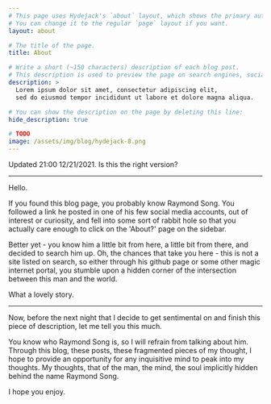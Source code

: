 ```yaml
---
# This page uses Hydejack's `about` layout, which shows the primary author's picture and about text at the top.
# You can change it to the regular `page` layout if you want.
layout: about

# The title of the page.
title: About

# Write a short (~150 characters) description of each blog post.
# This description is used to preview the page on search engines, social media, etc.
description: >
  Lorem ipsum dolor sit amet, consectetur adipiscing elit,
  sed do eiusmod tempor incididunt ut labore et dolore magna aliqua.

# You can show the description on the page by deleting this line:
hide_description: true

# TODO
image: /assets/img/blog/hydejack-8.png
---
```

Updated 21:00 12/21/2021. Is this the right version?

---

Hello.

If you found this blog page, you probably know Raymond Song. You followed a link he posted in one of his few social media accounts, out of interest or curiosity, and fell into some sort of rabbit hole so that you actually care enough to click on the 'About?' page on the sidebar.

Better yet - you know him a little bit from here, a little bit from there, and decided to search him up. Oh, the chances that take you here - this is not a site listed on search, so either through his github page or some other magic internet portal, you stumble upon a hidden corner of the intersection between this man and the world.

What a lovely story.

---

Now, before the next night that I decide to get sentimental on and finish this piece of description, let me tell you this much.

You know who Raymond Song is, so I will refrain from talking about him. Through this blog, these posts, these fragmented pieces of my thought, I hope to provide an opportunity for any inquisitive mind to peak into my thoughts. My thoughts, that of the man, the mind, the soul implicitly hidden behind the name Raymond Song.

I hope you enjoy.
